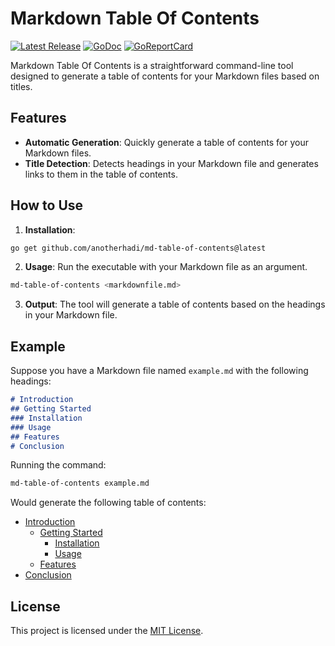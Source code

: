 # Markdown Table Of Contents

<p>
    <a href="https://github.com/anotherhadi/md-table-of-contents/releases"><img src="https://img.shields.io/github/release/anotherhadi/md-table-of-contents.svg" alt="Latest Release"></a>
    <a href="https://pkg.go.dev/github.com/anotherhadi/md-table-of-contents?tab=doc"><img src="https://godoc.org/github.com/golang/gddo?status.svg" alt="GoDoc"></a>
    <a href="https://goreportcard.com/report/github.com/anotherhadi/md-table-of-contents"><img src="https://goreportcard.com/badge/anotherhadi/md-table-of-contents" alt="GoReportCard"></a>
</p>

Markdown Table Of Contents is a straightforward command-line tool designed to generate a table of contents for your Markdown files based on titles.

## Features

- **Automatic Generation**: Quickly generate a table of contents for your Markdown files.
- **Title Detection**: Detects headings in your Markdown file and generates links to them in the table of contents.

## How to Use

1. **Installation**:
  ```bash
  go get github.com/anotherhadi/md-table-of-contents@latest
  ```


2. **Usage**: Run the executable with your Markdown file as an argument.
  ```bash
  md-table-of-contents <markdownfile.md>
  ```
3. **Output**: The tool will generate a table of contents based on the headings in your Markdown file.

## Example

Suppose you have a Markdown file named `example.md` with the following headings:

```md
# Introduction
## Getting Started
### Installation
### Usage
## Features
# Conclusion
```

Running the command:

```bash
md-table-of-contents example.md
```

Would generate the following table of contents:

- [Introduction](#introduction)
  - [Getting Started](#getting-started)
    - [Installation](#installation)
    - [Usage](#usage)
  - [Features](#features)
- [Conclusion](#conclusion)

## License

This project is licensed under the [MIT License](LICENSE).
